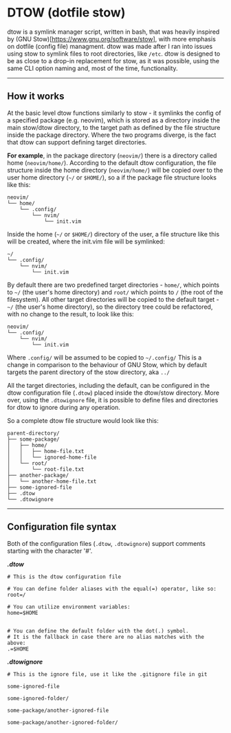 # DTOW (dotfile stow)

dtow is a symlink manager script, written in bash, that was heavily inspired by (GNU Stow)[https://www.gnu.org/software/stow], with more emphasis on dotfile (config file) managment. dtow was made after I ran into issues using stow to symlink files to root directories, like `/etc`. dtow is designed to be as close to a drop-in replacement for stow, as it was possible, using the same CLI option naming and, most of the time, functionality.

---

## How it works

At the basic level dtow functions similarly to stow - it symlinks the config of a specified package (e.g. neovim), which is stored as a directory inside the main stow/dtow directory, to the target path as defined by the file structure inside the package directory. Where the two programs diverge, is the fact that dtow can support defining target directories.

**For example**, in the package directory (`neovim/`) there is a directory called home (`neovim/home/`). According to the default dtow configuration, the file structure inside the home directory (`neovim/home/`) will be copied over to the user home directory (`~/` or `$HOME/`), so a if the package file structure looks like this:
```
neovim/
└── home/
    └── .config/
        └── nvim/
            └── init.vim
```
Inside the home (`~/` or `$HOME/`) directory of the user, a file structure like this will be created, where the init.vim file will be symlinked:
```
~/
└── .config/
    └── nvim/
        └── init.vim
```
By default there are two predefined target directories - `home/`, which points to `~/` (the user's home directory) and `root/` which points to `/` (the root of the filesystem). All other target directories will be copied to the default target - `~/` (the user's home directory), so the directory tree could be refactored, with no change to the result, to look like this:
```
neovim/
└── .config/
    └── nvim/
        └── init.vim
```
Where `.config/` will be assumed to be copied to `~/.config/`
This is a change in comparison to the behaviour of GNU Stow, which by default targets the parent directory of the stow directory, aka `../`

All the target directories, including the default, can be configured in the dtow configuration file (`.dtow`) placed inside the dtow/stow directory. More over, using the `.dtowignore` file, it is possible to define files and directories for dtow to ignore during any operation.

So a complete dtow file structure would look like this:
```
parent-directory/
├── some-package/
│   ├── home/
│   │   ├── home-file.txt
│   │   └── ignored-home-file
│   └── root/
│       └── root-file.txt
├── another-package/
│   └── another-home-file.txt
├── some-ignored-file
├── .dtow
└── .dtowignore
```
---

## Configuration file syntax

Both of the configuration files (`.dtow`, `.dtowignore`) support comments starting with the character '#'.

***.dtow***
```
# This is the dtow configuration file

# You can define folder aliases with the equal(=) operator, like so:
root=/

# You can utilize environment variables:
home=$HOME


# You can define the default folder with the dot(.) symbol.
# It is the fallback in case there are no alias matches with the above:
.=$HOME
```

***.dtowignore***
```
# This is the ignore file, use it like the .gitignore file in git

some-ignored-file

some-ignored-folder/

some-package/another-ignored-file

some-package/another-ignored-folder/
```
